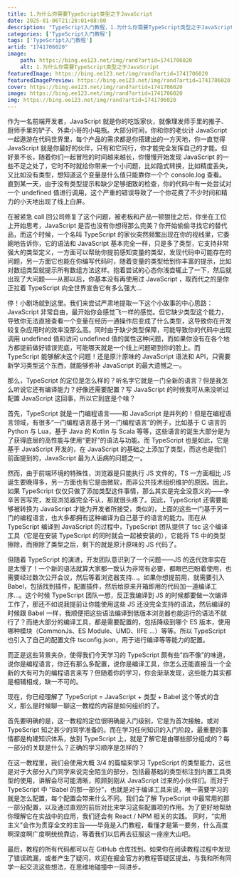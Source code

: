 ```yaml
---
title: 1.为什么你需要TypeScript类型之于JavaScript
date: 2025-01-06T21:28:01+08:00
description: "TypeScript入门教程，1.为什么你需要TypeScript类型之于JavaScript"
categories: ['TypeScript入门教程']
tags: ['TypeScript入门教程']
artid: "1741706020"
image:
    path: https://bing.ee123.net/img/rand?artid=1741706020
    alt: 1.为什么你需要TypeScript类型之于JavaScript
featuredImage: https://bing.ee123.net/img/rand?artid=1741706020
featuredImagePreview: https://bing.ee123.net/img/rand?artid=1741706020
cover: https://bing.ee123.net/img/rand?artid=1741706020
image: https://bing.ee123.net/img/rand?artid=1741706020
img: https://bing.ee123.net/img/rand?artid=1741706020
---
```


作为一名前端开发者，JavaScript 就是你的吃饭家伙，就像理发师手里的推子、厨师手里的铲子、外卖小哥的小电瓶。大部分时间，你和你的老伙计 JavaScript 一起遨游在代码世界里，每个产品的需求都是你搭建出的一方天地，你一直觉得 JavaScript 就是你最好的伙伴，只有和它同行，你才能完全发挥自己的才能。但好景不长，随着你们一起冒险的时间越来越长，你慢慢开始发现 JavaScript 的一些不足之处了，它时不时就给你带来一个小问题，比如隐式转换，比如精度丢失，又比如没有类型，想知道这个变量是什么值只能靠你一个个 console.log 查看。直到某一天，由于没有类型提示和缺少足够细致的检查，你的代码中有一处尝试对一个 undefined 值进行调用，这个严重的错误导致了一个你花费了不少时间和精力的小天地出现了线上白屏。

在被紧急 call 回公司修复了这个问题，被老板和产品一顿狠批之后，你坐在工位上开始思考，JavaScript 是否也没有你想得那么完美？你开始偷偷寻找它的替代品，而这个时候，一个名叫 TypeScript 的家伙突然频繁出现在你的视线里，它委婉地告诉你，它的语法和 JavaScript 基本完全一样，只是多了类型，它支持非常强大的类型定义，一方面可以帮助你提前感知变量的类型，发现代码中可能存在的问题，另一方面它也能在你编写代码时，随着变量的类型给到你丰富的提示，比如对数组类型就提示所有数组方法这样。抱着尝试的心态你浅尝辄止了一下，然后就出现了大问题——从那以后，你基本没有再使用过 JavaScript ，取而代之的是你正拉着 TypeScript 向全世界宣告它有多么强大...

停！小剧场就到这里。我们来尝试严肃地提取一下这个小故事的中心思路：JavaScript 非常自由，最开始你会感觉飞一样的感觉。但它缺少类型这个能力，导致你无法直接查看一个变量在经历一通操作后变成了什么类型，这导致你在开发较复杂应用时的效率没那么高。同时由于缺少类型保障，可能导致你的代码中出现调用 undefined 值和访问 undefined 值的属性这种问题，而如果你没有在各个地方都提前做好错误兜底，可能哪天就是一个线上问题砸到你的脸上。而 TypeScript 能够解决这个问题！还是原汁原味的 JavaScript 语法和 API，只需要新学习类型这个东西，就能够弥补 JavaScript 的最大遗憾之一。

那么，TypeScript 的定位是怎么样的？听名字它就是一门全新的语言？但是我怎么听说它还有编译能力？好像还需要配置？写 JavaScript 的时候我可从来没听过配置 JavaScript 这回事，所以它到底是个啥？

首先，TypeScript 就是一门编程语言——和 JavaScript 是并列的！但是在编程语言领域，有很多“一门编程语言基于另一门编程语言”的例子，比如基于 C 语言的 Python 与 Lua，基于 Java 的 Kotlin 与 Scala 等等，这些语言的诞生大部分是为了获得底层的高性能与使用“更好”的语法与功能。而 TypeScript 也是如此，它是基于 JavaScript 开发的，在 JavaScript 的基础之上添加了类型，而这也是我们前面提到的，JavaScript 最为人诟病的问题之一。

然而，由于前端环境的特殊性，浏览器是只能执行 JS 文件的，TS 一方面相比 JS 诞生要晚得多，另一方面也有它是由微软，而非公共技术组织维护的原因。因此，如果 TypeScript 仅仅只做了添加类型这件事情，那么其实是完全没意义的——辛辛苦苦写完，发现浏览器完全不认，那就很头疼了。因此，TypeScript 还需要能够被转换为 JavaScript 才能为开发者所接受，类似的，上面的这些一门基于另一门的编程语言，也大多都拥有这种编译为自己基于的语言的能力。而在从 TypeScript 编译到 JavaScript 的过程中，TypeScript 团队提供了 tsc 这个编译工具（它是在安装 TypeScript 的同时就会一起被安装的），它能将 TS 中的类型擦除，而擦除了类型之后，剩下的就是原汁原味的 JS 代码了。

但随着 TypeScript 的演进，开发团队意识到了一个问题——JS 的迭代效率实在是太慢了！一个新的语法就算大家都一致认为非常有必要，都眼巴巴盼着使用，也需要经过数次公开会议，然后等着浏览器支持...。如果你想提前用，就需要引入 Babel，包括找到插件，配置插件，然后给原来开箱即用的代码加一道编译工序...。这个时候 TypeScript 团队一想，反正我编译到 JS 的时候都要做一次编译工作了，那还不如说我提前让你能使用这些 JS 还没完全支持的语法，然后编译的时候跟 Babel 一样，我顺便把这些语法编译到低版本浏览器也能运行的语法不就行了？而绝大部分的编译工具，都是需要配置的，包括降级到哪个 ES 版本，使用哪种模块（CommonJs、ES Module、UMD、IIFE ...）等等。所以 TypeScript 也引入了自己的配置文件 tsconfig.json，用于进行编译等等能力的配置。

而正是这些背景夹杂，使得我们今天学习的 TypeScript 颇有些“四不像”的味道，说你是编程语言，你还有那么多配置，说你是编译工具，你怎么还能直接当一个全新的大有可为的编程语言来写？但随着你的学习，你会渐渐发现，这些能力其实都是相辅相成，缺一不可的。

现在，你已经理解了 TypeScript = JavaScript + 类型 + Babel 这个等式的含义，那么是时候聊一聊这一教程的内容是如何组织的了。

首先要明确的是，这一教程的定位很明确是入门级别，它是为首次接触，或对 TypeScript 知之甚少的同学准备的。而在学习任何知识的入门阶段，最重要的事情都是构建知识体系，放到 TypeScript 上，就是了解它是由哪些部分组成的？每一部分的关联是什么？正确的学习顺序是怎样的？

在这一教程里，我们会使用大概 3/4 的篇幅来学习 TypeScript 的类型能力，这也是对于大部分入门同学来说完全陌生的部分，包括最基础的类型标注到内置工具类型的使用，讲解会尽可能清晰，照顾到刚从 JavaScript 过来的小伙伴们。而对于 TypeScript 中 “Babel 的那一部分”，也就是对于编译工具来说，唯一需要学习的就是怎么配置，每个配置会带来什么不同。我们会了解 TypeScript 中最常用的那一部分配置，以及通过直观的前后对比来学习这些配置项的作用。为了更好地帮助你理解它在实战中的应用，我们还会有 React / NPM 相关的实践。 同时，“实用主义”会作为贯穿全文的主旨——毕竟是入门教程，看懂才是第一要务，什么高度啊深度啊广度啊统统靠边，等着我们以后再去征服这一座座大山吧。

最后，教程的所有代码都可以在 GitHub 仓库找到。如果你在阅读教程过程中发现了错误疏漏，或者产生了疑问，欢迎在掘金官方的教程答疑区提出，与我和所有同学一起交流这些想法，在思维地碰撞中一同进步。